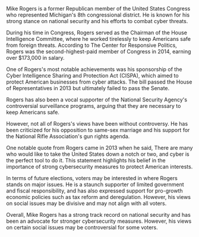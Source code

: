 Mike Rogers is a former Republican member of the United States Congress who represented Michigan's 8th congressional district. He is known for his strong stance on national security and his efforts to combat cyber threats.

During his time in Congress, Rogers served as the Chairman of the House Intelligence Committee, where he worked tirelessly to keep Americans safe from foreign threats. According to The Center for Responsive Politics, Rogers was the second-highest-paid member of Congress in 2014, earning over $173,000 in salary.

One of Rogers's most notable achievements was his sponsorship of the Cyber Intelligence Sharing and Protection Act (CISPA), which aimed to protect American businesses from cyber attacks. The bill passed the House of Representatives in 2013 but ultimately failed to pass the Senate.

Rogers has also been a vocal supporter of the National Security Agency's controversial surveillance programs, arguing that they are necessary to keep Americans safe.

However, not all of Rogers's views have been without controversy. He has been criticized for his opposition to same-sex marriage and his support for the National Rifle Association's gun rights agenda.

One notable quote from Rogers came in 2013 when he said, There are many who would like to take the United States down a notch or two, and cyber is the perfect tool to do it. This statement highlights his belief in the importance of strong cybersecurity measures to protect American interests.

In terms of future elections, voters may be interested in where Rogers stands on major issues. He is a staunch supporter of limited government and fiscal responsibility, and has also expressed support for pro-growth economic policies such as tax reform and deregulation. However, his views on social issues may be divisive and may not align with all voters.

Overall, Mike Rogers has a strong track record on national security and has been an advocate for stronger cybersecurity measures. However, his views on certain social issues may be controversial for some voters.
